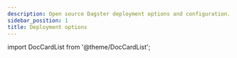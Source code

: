 ```yaml
---
description: Open source Dagster deployment options and configuration.
sidebar_position: 1
title: Deployment options
---
```


import DocCardList from '@theme/DocCardList';

<DocCardList />
